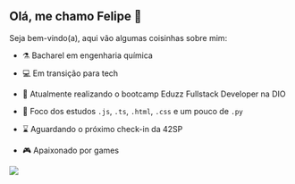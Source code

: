 ## Olá, me chamo Felipe :wave:

Seja bem-vindo(a), aqui vão algumas coisinhas sobre mim:

- :alembic: Bacharel em engenharia química

- :computer: Em transição para tech

- :seedling: Atualmente realizando o bootcamp Eduzz Fullstack Developer na DIO

- :book: Foco dos estudos `.js`, `.ts`, `.html`, `.css` e um pouco de `.py`

- :hourglass: Aguardando o próximo check-in da 42SP

- :video_game: Apaixonado por games

<img src="https://github-readme-stats.vercel.app/api/top-langs/?username=febatis&layout=compact&langs_count=7&theme=react">
